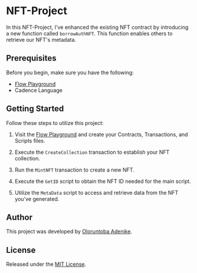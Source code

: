 # NFT-Project

In this NFT-Project, I've enhanced the existing NFT contract by introducing a new function called `borrowAuthNFT`. This function enables others to retrieve our NFT's metadata.

## Prerequisites

Before you begin, make sure you have the following:

- [Flow Playground](https://play.flow.com/)
- Cadence Language

## Getting Started

Follow these steps to utilize this project:

1. Visit the [Flow Playground](https://play.flow.com/) and create your Contracts, Transactions, and Scripts files.

2. Execute the `CreateCollection` transaction to establish your NFT collection.

3. Run the `MintNFT` transaction to create a new NFT.

4. Execute the `GetID` script to obtain the NFT ID needed for the main script.

5. Utilize the `MetaData` script to access and retrieve data from the NFT you've generated.

## Author

This project was developed by [Oloruntoba Adenike](https://github.com/VickieAde).

## License

Released under the [MIT License](LICENSE).